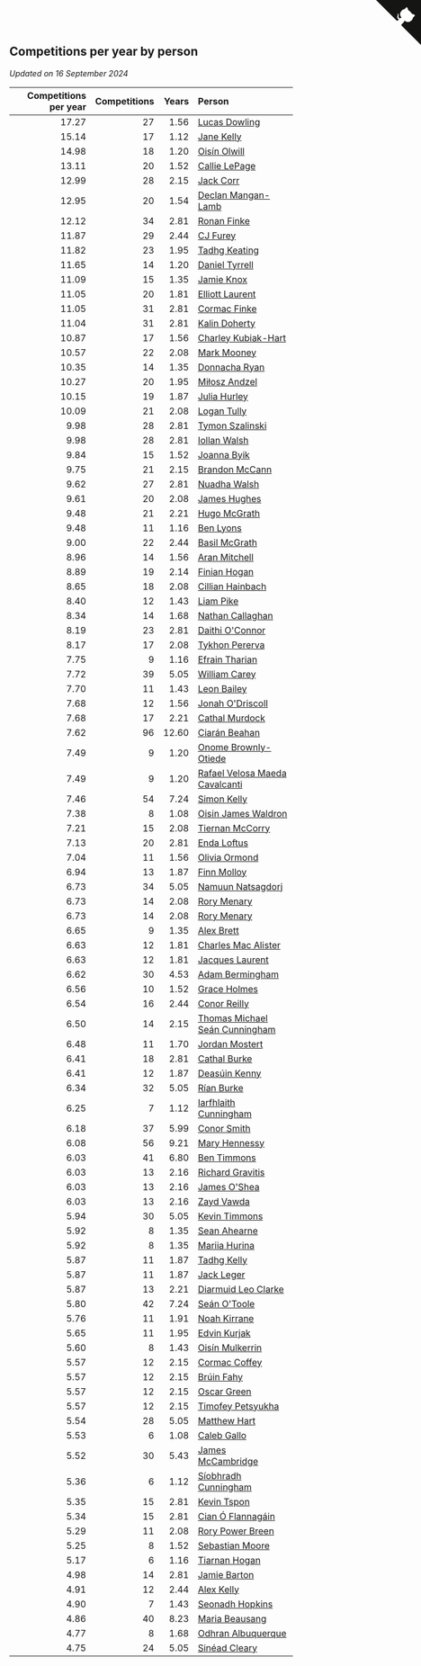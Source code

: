 ## Competitions per year by person

*Updated on 16 September 2024*

| Competitions per year | Competitions | Years | Person |
| ---: | ---: | ---: | :--- |
| 17.27 | 27 | 1.56 | [Lucas Dowling](https://www.worldcubeassociation.org/persons/2023DOWL01) |
| 15.14 | 17 | 1.12 | [Jane Kelly](https://www.worldcubeassociation.org/persons/2023KELL23) |
| 14.98 | 18 | 1.20 | [Oisín Olwill](https://www.worldcubeassociation.org/persons/2023OLWI01) |
| 13.11 | 20 | 1.52 | [Callie LePage](https://www.worldcubeassociation.org/persons/2023LEPA01) |
| 12.99 | 28 | 2.15 | [Jack Corr](https://www.worldcubeassociation.org/persons/2022CORR06) |
| 12.95 | 20 | 1.54 | [Declan Mangan-Lamb](https://www.worldcubeassociation.org/persons/2023MANG02) |
| 12.12 | 34 | 2.81 | [Ronan Finke](https://www.worldcubeassociation.org/persons/2021FINK02) |
| 11.87 | 29 | 2.44 | [CJ Furey](https://www.worldcubeassociation.org/persons/2022FURE01) |
| 11.82 | 23 | 1.95 | [Tadhg Keating](https://www.worldcubeassociation.org/persons/2022KEAT02) |
| 11.65 | 14 | 1.20 | [Daniel Tyrrell](https://www.worldcubeassociation.org/persons/2023TYRR01) |
| 11.09 | 15 | 1.35 | [Jamie Knox](https://www.worldcubeassociation.org/persons/2023KNOX02) |
| 11.05 | 20 | 1.81 | [Elliott Laurent](https://www.worldcubeassociation.org/persons/2022LAUR09) |
| 11.05 | 31 | 2.81 | [Cormac Finke](https://www.worldcubeassociation.org/persons/2021FINK01) |
| 11.04 | 31 | 2.81 | [Kalin Doherty](https://www.worldcubeassociation.org/persons/2021DOHE02) |
| 10.87 | 17 | 1.56 | [Charley Kubiak-Hart](https://www.worldcubeassociation.org/persons/2023KUBI01) |
| 10.57 | 22 | 2.08 | [Mark Mooney](https://www.worldcubeassociation.org/persons/2022MOON08) |
| 10.35 | 14 | 1.35 | [Donnacha Ryan](https://www.worldcubeassociation.org/persons/2023RYAN04) |
| 10.27 | 20 | 1.95 | [Miłosz Andzel](https://www.worldcubeassociation.org/persons/2022ANDZ01) |
| 10.15 | 19 | 1.87 | [Julia Hurley](https://www.worldcubeassociation.org/persons/2022HURL02) |
| 10.09 | 21 | 2.08 | [Logan Tully](https://www.worldcubeassociation.org/persons/2022TULL02) |
| 9.98 | 28 | 2.81 | [Tymon Szalinski](https://www.worldcubeassociation.org/persons/2021SZAL01) |
| 9.98 | 28 | 2.81 | [Iollan Walsh](https://www.worldcubeassociation.org/persons/2021WALS03) |
| 9.84 | 15 | 1.52 | [Joanna Byik](https://www.worldcubeassociation.org/persons/2023BYIK01) |
| 9.75 | 21 | 2.15 | [Brandon McCann](https://www.worldcubeassociation.org/persons/2022MCCA04) |
| 9.62 | 27 | 2.81 | [Nuadha Walsh](https://www.worldcubeassociation.org/persons/2021WALS04) |
| 9.61 | 20 | 2.08 | [James Hughes](https://www.worldcubeassociation.org/persons/2022HUGH08) |
| 9.48 | 21 | 2.21 | [Hugo McGrath](https://www.worldcubeassociation.org/persons/2022MCGR02) |
| 9.48 | 11 | 1.16 | [Ben Lyons](https://www.worldcubeassociation.org/persons/2023LYON02) |
| 9.00 | 22 | 2.44 | [Basil McGrath](https://www.worldcubeassociation.org/persons/2022MCGR01) |
| 8.96 | 14 | 1.56 | [Aran Mitchell](https://www.worldcubeassociation.org/persons/2023MITC04) |
| 8.89 | 19 | 2.14 | [Finian Hogan](https://www.worldcubeassociation.org/persons/2022HOGA01) |
| 8.65 | 18 | 2.08 | [Cillian Hainbach](https://www.worldcubeassociation.org/persons/2022HAIN04) |
| 8.40 | 12 | 1.43 | [Liam Pike](https://www.worldcubeassociation.org/persons/2023PIKE03) |
| 8.34 | 14 | 1.68 | [Nathan Callaghan](https://www.worldcubeassociation.org/persons/2023CALL01) |
| 8.19 | 23 | 2.81 | [Daithi O'Connor](https://www.worldcubeassociation.org/persons/2021OCON01) |
| 8.17 | 17 | 2.08 | [Tykhon Pererva](https://www.worldcubeassociation.org/persons/2022PERE32) |
| 7.75 | 9 | 1.16 | [Efrain Tharian](https://www.worldcubeassociation.org/persons/2023THAR03) |
| 7.72 | 39 | 5.05 | [William Carey](https://www.worldcubeassociation.org/persons/2019CARE02) |
| 7.70 | 11 | 1.43 | [Leon Bailey](https://www.worldcubeassociation.org/persons/2023BAIL04) |
| 7.68 | 12 | 1.56 | [Jonah O'Driscoll](https://www.worldcubeassociation.org/persons/2023ODRI01) |
| 7.68 | 17 | 2.21 | [Cathal Murdock](https://www.worldcubeassociation.org/persons/2022MURD01) |
| 7.62 | 96 | 12.60 | [Ciarán Beahan](https://www.worldcubeassociation.org/persons/2012BEAH01) |
| 7.49 | 9 | 1.20 | [Onome Brownly-Otiede](https://www.worldcubeassociation.org/persons/2023BROW36) |
| 7.49 | 9 | 1.20 | [Rafael Velosa Maeda Cavalcanti](https://www.worldcubeassociation.org/persons/2023CAVA03) |
| 7.46 | 54 | 7.24 | [Simon Kelly](https://www.worldcubeassociation.org/persons/2017KELL08) |
| 7.38 | 8 | 1.08 | [Oisin James Waldron](https://www.worldcubeassociation.org/persons/2023WALD04) |
| 7.21 | 15 | 2.08 | [Tiernan McCorry](https://www.worldcubeassociation.org/persons/2022MCCO09) |
| 7.13 | 20 | 2.81 | [Enda Loftus](https://www.worldcubeassociation.org/persons/2021LOFT01) |
| 7.04 | 11 | 1.56 | [Olivia Ormond](https://www.worldcubeassociation.org/persons/2023ORMO02) |
| 6.94 | 13 | 1.87 | [Finn Molloy](https://www.worldcubeassociation.org/persons/2022MOLL03) |
| 6.73 | 34 | 5.05 | [Namuun Natsagdorj](https://www.worldcubeassociation.org/persons/2019NATS02) |
| 6.73 | 14 | 2.08 | [Rory Menary](https://www.worldcubeassociation.org/persons/2022MENA01) |
| 6.73 | 14 | 2.08 | [Rory Menary](https://www.worldcubeassociation.org/persons/2022MENA01) |
| 6.65 | 9 | 1.35 | [Alex Brett](https://www.worldcubeassociation.org/persons/2023BRET04) |
| 6.63 | 12 | 1.81 | [Charles Mac Alister](https://www.worldcubeassociation.org/persons/2022ALIS02) |
| 6.63 | 12 | 1.81 | [Jacques Laurent](https://www.worldcubeassociation.org/persons/2022LAUR10) |
| 6.62 | 30 | 4.53 | [Adam Bermingham](https://www.worldcubeassociation.org/persons/2020BERM02) |
| 6.56 | 10 | 1.52 | [Grace Holmes](https://www.worldcubeassociation.org/persons/2023HOLM04) |
| 6.54 | 16 | 2.44 | [Conor Reilly](https://www.worldcubeassociation.org/persons/2022REIL01) |
| 6.50 | 14 | 2.15 | [Thomas Michael Seán Cunningham](https://www.worldcubeassociation.org/persons/2022CUNN04) |
| 6.48 | 11 | 1.70 | [Jordan Mostert](https://www.worldcubeassociation.org/persons/2023MOST01) |
| 6.41 | 18 | 2.81 | [Cathal Burke](https://www.worldcubeassociation.org/persons/2021BURK03) |
| 6.41 | 12 | 1.87 | [Deasúin Kenny](https://www.worldcubeassociation.org/persons/2022KENN12) |
| 6.34 | 32 | 5.05 | [Rían Burke](https://www.worldcubeassociation.org/persons/2019BURK05) |
| 6.25 | 7 | 1.12 | [Iarfhlaith Cunningham](https://www.worldcubeassociation.org/persons/2023CUNN03) |
| 6.18 | 37 | 5.99 | [Conor Smith](https://www.worldcubeassociation.org/persons/2018SMIT37) |
| 6.08 | 56 | 9.21 | [Mary Hennessy](https://www.worldcubeassociation.org/persons/2015HENN02) |
| 6.03 | 41 | 6.80 | [Ben Timmons](https://www.worldcubeassociation.org/persons/2017TIMM01) |
| 6.03 | 13 | 2.16 | [Richard Gravitis](https://www.worldcubeassociation.org/persons/2022GRAV01) |
| 6.03 | 13 | 2.16 | [James O'Shea](https://www.worldcubeassociation.org/persons/2022OSHE01) |
| 6.03 | 13 | 2.16 | [Zayd Vawda](https://www.worldcubeassociation.org/persons/2022VAWD01) |
| 5.94 | 30 | 5.05 | [Kevin Timmons](https://www.worldcubeassociation.org/persons/2019TIMM01) |
| 5.92 | 8 | 1.35 | [Sean Ahearne](https://www.worldcubeassociation.org/persons/2023AHEA01) |
| 5.92 | 8 | 1.35 | [Mariia Hurina](https://www.worldcubeassociation.org/persons/2023HURI01) |
| 5.87 | 11 | 1.87 | [Tadhg Kelly](https://www.worldcubeassociation.org/persons/2022KELL21) |
| 5.87 | 11 | 1.87 | [Jack Leger](https://www.worldcubeassociation.org/persons/2022LEGE01) |
| 5.87 | 13 | 2.21 | [Diarmuid Leo Clarke](https://www.worldcubeassociation.org/persons/2022CLAR14) |
| 5.80 | 42 | 7.24 | [Seán O'Toole](https://www.worldcubeassociation.org/persons/2017OTOO03) |
| 5.76 | 11 | 1.91 | [Noah Kirrane](https://www.worldcubeassociation.org/persons/2022KIRR02) |
| 5.65 | 11 | 1.95 | [Edvin Kurjak](https://www.worldcubeassociation.org/persons/2022KURJ01) |
| 5.60 | 8 | 1.43 | [Oisín Mulkerrin](https://www.worldcubeassociation.org/persons/2023MULK01) |
| 5.57 | 12 | 2.15 | [Cormac Coffey](https://www.worldcubeassociation.org/persons/2022COFF01) |
| 5.57 | 12 | 2.15 | [Brúin Fahy](https://www.worldcubeassociation.org/persons/2022FAHY01) |
| 5.57 | 12 | 2.15 | [Oscar Green](https://www.worldcubeassociation.org/persons/2022GREE14) |
| 5.57 | 12 | 2.15 | [Timofey Petsyukha](https://www.worldcubeassociation.org/persons/2022PETS02) |
| 5.54 | 28 | 5.05 | [Matthew Hart](https://www.worldcubeassociation.org/persons/2019HART11) |
| 5.53 | 6 | 1.08 | [Caleb Gallo](https://www.worldcubeassociation.org/persons/2023GALL25) |
| 5.52 | 30 | 5.43 | [James McCambridge](https://www.worldcubeassociation.org/persons/2019MCCA09) |
| 5.36 | 6 | 1.12 | [Síobhradh Cunningham](https://www.worldcubeassociation.org/persons/2023CUNN04) |
| 5.35 | 15 | 2.81 | [Kevin Tspon](https://www.worldcubeassociation.org/persons/2021TSPO01) |
| 5.34 | 15 | 2.81 | [Cian Ó Flannagáin](https://www.worldcubeassociation.org/persons/2021OFLA01) |
| 5.29 | 11 | 2.08 | [Rory Power Breen](https://www.worldcubeassociation.org/persons/2022BREE02) |
| 5.25 | 8 | 1.52 | [Sebastian Moore](https://www.worldcubeassociation.org/persons/2023MOOR03) |
| 5.17 | 6 | 1.16 | [Tiarnan Hogan](https://www.worldcubeassociation.org/persons/2023HOGA04) |
| 4.98 | 14 | 2.81 | [Jamie Barton](https://www.worldcubeassociation.org/persons/2021BART03) |
| 4.91 | 12 | 2.44 | [Alex Kelly](https://www.worldcubeassociation.org/persons/2022KELL03) |
| 4.90 | 7 | 1.43 | [Seonadh Hopkins](https://www.worldcubeassociation.org/persons/2023HOPK01) |
| 4.86 | 40 | 8.23 | [Maria Beausang](https://www.worldcubeassociation.org/persons/2016BEAU03) |
| 4.77 | 8 | 1.68 | [Odhran Albuquerque](https://www.worldcubeassociation.org/persons/2023ALBU01) |
| 4.75 | 24 | 5.05 | [Sinéad Cleary](https://www.worldcubeassociation.org/persons/2019CLEA04) |


<a href="https://github.com/simonkellly/wca_statistics_ireland" class="github-corner" aria-label="View source on Github"><svg width="80" height="80" viewBox="0 0 250 250" style="fill:#151513; color:#fff; position: absolute; top: 0; border: 0; right: 0;" aria-hidden="true"><path d="M0,0 L115,115 L130,115 L142,142 L250,250 L250,0 Z"></path><path d="M128.3,109.0 C113.8,99.7 119.0,89.6 119.0,89.6 C122.0,82.7 120.5,78.6 120.5,78.6 C119.2,72.0 123.4,76.3 123.4,76.3 C127.3,80.9 125.5,87.3 125.5,87.3 C122.9,97.6 130.6,101.9 134.4,103.2" fill="currentColor" style="transform-origin: 130px 106px;" class="octo-arm"></path><path d="M115.0,115.0 C114.9,115.1 118.7,116.5 119.8,115.4 L133.7,101.6 C136.9,99.2 139.9,98.4 142.2,98.6 C133.8,88.0 127.5,74.4 143.8,58.0 C148.5,53.4 154.0,51.2 159.7,51.0 C160.3,49.4 163.2,43.6 171.4,40.1 C171.4,40.1 176.1,42.5 178.8,56.2 C183.1,58.6 187.2,61.8 190.9,65.4 C194.5,69.0 197.7,73.2 200.1,77.6 C213.8,80.2 216.3,84.9 216.3,84.9 C212.7,93.1 206.9,96.0 205.4,96.6 C205.1,102.4 203.0,107.8 198.3,112.5 C181.9,128.9 168.3,122.5 157.7,114.1 C157.9,116.9 156.7,120.9 152.7,124.9 L141.0,136.5 C139.8,137.7 141.6,141.9 141.8,141.8 Z" fill="currentColor" class="octo-body"></path></svg></a><style>.github-corner:hover .octo-arm{animation:octocat-wave 560ms ease-in-out}@keyframes octocat-wave{0%,100%{transform:rotate(0)}20%,60%{transform:rotate(-25deg)}40%,80%{transform:rotate(10deg)}}@media (max-width:500px){.github-corner:hover .octo-arm{animation:none}.github-corner .octo-arm{animation:octocat-wave 560ms ease-in-out}}</style>
